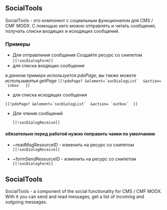 ## SocialTools 
SocialTools -  это компонент с социальным функционалом для CMS / CMF MODX. С помощью него можно отправлять и читать сообщения, получать списки входящих и исходящих сообщений.
### Примеры
* Для отправления сообщения
Создайте ресурс со снипетом ``[[!socDialogForm]]``
* для списка входящих сообщения 
 
 *в данном примере используется pdoPage, вы также можете использыватья getPage*
 ``[[!pdoPage?
  &element=`socDialogList` 
  &action= `inbox` 
]]
``
* для списка исходящих сообщения

 ``[[!pdoPage?
  &element=`socDialogList` 
  &action= `outbox` 
]]
``
* Для чтения сообщений

  `` [[!socDialogReceive]] `` 


#### обязательно перед работой нужно поправить  чанки по умолчанию
* ~readMsgResourceID - изменить на ресурс со снипетом `` [[!socDialogReceive]] ``

* ~formSendResourceID - изменить на ресурс со снипетом `` [[!socDialogForm]] ``

## SocialTools 
SocialTools - a component of the social functionality for CMS / CMF MODX. With it you can send and read messages, get a list of incoming and outgoing messages.


